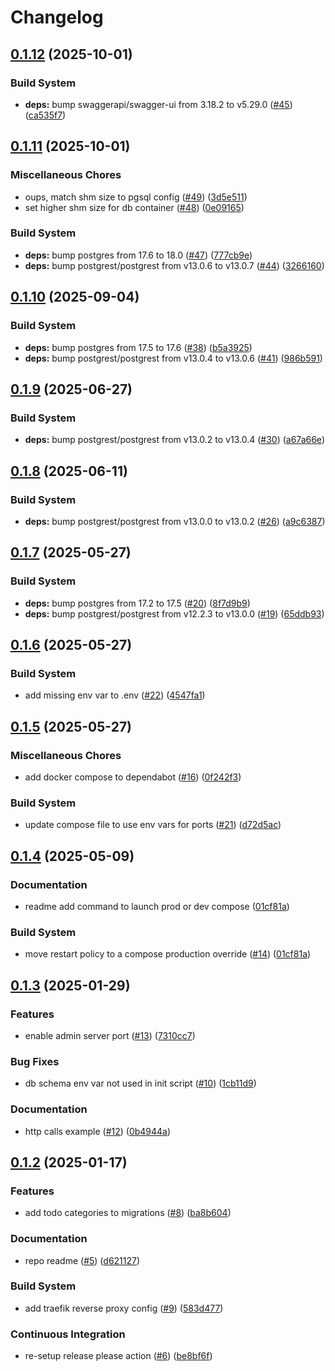 # Changelog

## [0.1.12](https://github.com/jobtrek/toudou/compare/v0.1.11...v0.1.12) (2025-10-01)


### Build System

* **deps:** bump swaggerapi/swagger-ui from 3.18.2 to v5.29.0 ([#45](https://github.com/jobtrek/toudou/issues/45)) ([ca535f7](https://github.com/jobtrek/toudou/commit/ca535f7abbbb1f3c186063c7f1432418d179be05))

## [0.1.11](https://github.com/jobtrek/toudou/compare/v0.1.10...v0.1.11) (2025-10-01)


### Miscellaneous Chores

* oups, match shm size to pgsql config ([#49](https://github.com/jobtrek/toudou/issues/49)) ([3d5e511](https://github.com/jobtrek/toudou/commit/3d5e511224b4ed934c38fd2852c7d07252b61a3f))
* set higher shm size for db container ([#48](https://github.com/jobtrek/toudou/issues/48)) ([0e09165](https://github.com/jobtrek/toudou/commit/0e09165e5c186da269d751cee48d7a481b65f5b6))


### Build System

* **deps:** bump postgres from 17.6 to 18.0 ([#47](https://github.com/jobtrek/toudou/issues/47)) ([777cb9e](https://github.com/jobtrek/toudou/commit/777cb9ea8ef410923f6077f6fa1b09ccba4d0e15))
* **deps:** bump postgrest/postgrest from v13.0.6 to v13.0.7 ([#44](https://github.com/jobtrek/toudou/issues/44)) ([3266160](https://github.com/jobtrek/toudou/commit/3266160149ce7982c4274ecf26b6422819160bd0))

## [0.1.10](https://github.com/jobtrek/toudou/compare/v0.1.9...v0.1.10) (2025-09-04)


### Build System

* **deps:** bump postgres from 17.5 to 17.6 ([#38](https://github.com/jobtrek/toudou/issues/38)) ([b5a3925](https://github.com/jobtrek/toudou/commit/b5a3925b3bf7edfbf536b74a870f689cc312169e))
* **deps:** bump postgrest/postgrest from v13.0.4 to v13.0.6 ([#41](https://github.com/jobtrek/toudou/issues/41)) ([986b591](https://github.com/jobtrek/toudou/commit/986b591f1eed4835b1955d59c613344cc250663b))

## [0.1.9](https://github.com/jobtrek/toudou/compare/v0.1.8...v0.1.9) (2025-06-27)


### Build System

* **deps:** bump postgrest/postgrest from v13.0.2 to v13.0.4 ([#30](https://github.com/jobtrek/toudou/issues/30)) ([a67a66e](https://github.com/jobtrek/toudou/commit/a67a66ee37a899a76c99f8835feefced6c985b66))

## [0.1.8](https://github.com/jobtrek/toudou/compare/v0.1.7...v0.1.8) (2025-06-11)


### Build System

* **deps:** bump postgrest/postgrest from v13.0.0 to v13.0.2 ([#26](https://github.com/jobtrek/toudou/issues/26)) ([a9c6387](https://github.com/jobtrek/toudou/commit/a9c6387ecaf0c7433db17b7339947ac27d680abc))

## [0.1.7](https://github.com/jobtrek/toudou/compare/v0.1.6...v0.1.7) (2025-05-27)


### Build System

* **deps:** bump postgres from 17.2 to 17.5 ([#20](https://github.com/jobtrek/toudou/issues/20)) ([8f7d9b9](https://github.com/jobtrek/toudou/commit/8f7d9b9a089b388e3085bda79cac9d5a477919f6))
* **deps:** bump postgrest/postgrest from v12.2.3 to v13.0.0 ([#19](https://github.com/jobtrek/toudou/issues/19)) ([65ddb93](https://github.com/jobtrek/toudou/commit/65ddb9365fdc2dfd74dde573ece0e82b9314d5d7))

## [0.1.6](https://github.com/jobtrek/toudou/compare/v0.1.5...v0.1.6) (2025-05-27)


### Build System

* add missing env var to .env ([#22](https://github.com/jobtrek/toudou/issues/22)) ([4547fa1](https://github.com/jobtrek/toudou/commit/4547fa19380ea61ead65c2a05459fc2db86a5479))

## [0.1.5](https://github.com/jobtrek/toudou/compare/v0.1.4...v0.1.5) (2025-05-27)


### Miscellaneous Chores

* add docker compose to dependabot ([#16](https://github.com/jobtrek/toudou/issues/16)) ([0f242f3](https://github.com/jobtrek/toudou/commit/0f242f3d497821340f5db7aa348e58c2e6693bbc))


### Build System

* update compose file to use env vars for ports ([#21](https://github.com/jobtrek/toudou/issues/21)) ([d72d5ac](https://github.com/jobtrek/toudou/commit/d72d5ac71a1a0be3b19a0e28c3a357d46c7d0ec5))

## [0.1.4](https://github.com/jobtrek/toudou/compare/v0.1.3...v0.1.4) (2025-05-09)


### Documentation

* readme add command to launch prod or dev compose ([01cf81a](https://github.com/jobtrek/toudou/commit/01cf81a7c1b55fb106b4d93508536b7db33f6a8d))


### Build System

* move restart policy to a compose production override ([#14](https://github.com/jobtrek/toudou/issues/14)) ([01cf81a](https://github.com/jobtrek/toudou/commit/01cf81a7c1b55fb106b4d93508536b7db33f6a8d))

## [0.1.3](https://github.com/jobtrek/toudou/compare/v0.1.2...v0.1.3) (2025-01-29)


### Features

* enable admin server port ([#13](https://github.com/jobtrek/toudou/issues/13)) ([7310cc7](https://github.com/jobtrek/toudou/commit/7310cc7609416d8c639d97ec802b8db4170732c9))


### Bug Fixes

* db schema env var not used in init script ([#10](https://github.com/jobtrek/toudou/issues/10)) ([1cb11d9](https://github.com/jobtrek/toudou/commit/1cb11d98e78e392ee6032d3fa028d3ed5a75a722))


### Documentation

* http calls example ([#12](https://github.com/jobtrek/toudou/issues/12)) ([0b4944a](https://github.com/jobtrek/toudou/commit/0b4944af1a9a5f4155efaba30f40bf66184030f7))

## [0.1.2](https://github.com/jobtrek/toudou/compare/v0.1.1...v0.1.2) (2025-01-17)


### Features

* add todo categories to migrations ([#8](https://github.com/jobtrek/toudou/issues/8)) ([ba8b604](https://github.com/jobtrek/toudou/commit/ba8b60497e25b59a935c6dcad792d385211acf32))


### Documentation

* repo readme ([#5](https://github.com/jobtrek/toudou/issues/5)) ([d621127](https://github.com/jobtrek/toudou/commit/d6211273c63ccbffd3df703f582262c488b16d97))


### Build System

* add traefik reverse proxy config ([#9](https://github.com/jobtrek/toudou/issues/9)) ([583d477](https://github.com/jobtrek/toudou/commit/583d477333245be527b3576d27c7fb301fe9589c))


### Continuous Integration

* re-setup release please action ([#6](https://github.com/jobtrek/toudou/issues/6)) ([be8bf6f](https://github.com/jobtrek/toudou/commit/be8bf6f75690eb170c8645a2ec0b741f80e3a5f8))
